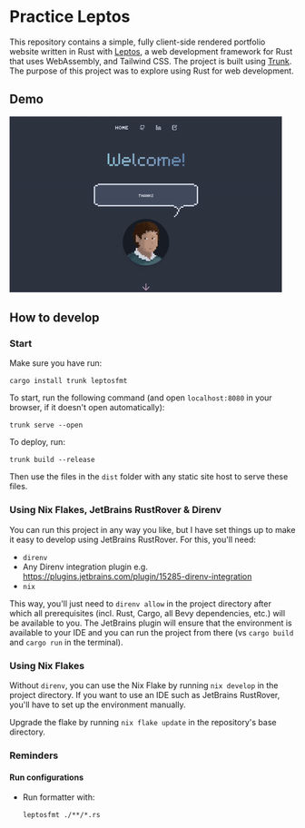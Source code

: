# Practice Leptos

This repository contains a simple, fully client-side rendered portfolio website written in Rust
with [Leptos](https://leptos.dev/), a web development framework for Rust that uses WebAssembly, and Tailwind CSS. The
project is built using [Trunk](https://trunkrs.dev/). The purpose of this project was to explore using Rust for web
development.

## Demo

![Demo](./assets/demo.gif)

## How to develop

### Start

Make sure you have run:

  ```shell
  cargo install trunk leptosfmt
  ```

To start, run the following command (and open `localhost:8080` in your browser, if it doesn't open automatically):

  ```shell
  trunk serve --open
  ```

To deploy, run:

  ```shell
  trunk build --release
  ```

Then use the files in the `dist` folder with any static site host to serve these files.

### Using Nix Flakes, JetBrains RustRover & Direnv

You can run this project in any way you like, but I have set things up to make it easy to develop using JetBrains
RustRover. For this, you'll need:

- `direnv`
- Any Direnv integration plugin e.g. https://plugins.jetbrains.com/plugin/15285-direnv-integration
- `nix`

This way, you'll just need to `direnv allow` in the project directory after which all prerequisites (incl. Rust, Cargo,
all Bevy dependencies, etc.) will be available to you. The JetBrains plugin will ensure that the environment is
available to your IDE and you can run the project from there (vs `cargo build` and `cargo run` in the terminal).

### Using Nix Flakes

Without `direnv`, you can use the Nix Flake by running `nix develop` in the project directory. If you want to use an IDE
such as JetBrains RustRover, you'll have to set up the environment manually.

Upgrade the flake by running `nix flake update` in the repository's base directory.

### Reminders

#### Run configurations

- Run formatter with:
    ```shell
    leptosfmt ./**/*.rs
    ```
